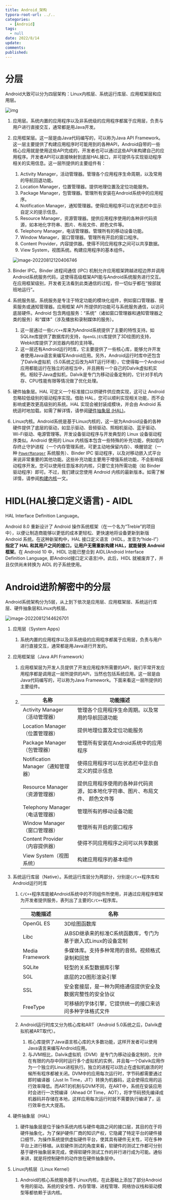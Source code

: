 ```yaml
---
title: Android_架构
typora-root-url: ../..
categories:
  - [Android]
tags:
  - null 
date: 2022/8/14
update:
comments:
published:
---
```


# 分层

Android大致可以分为四层架构：Linux内核层、系统运行库层、应用框架层和应用层。

![img](https://source.android.com/static/devices/images/ape_fwk_all.png)

1. 应用层。系统内置的应用程序以及非系统级的应用程序都属于应用层，负责与用户进行直接交互，通常都是用Java开发。

2. 应用框架层。这一层是由Java代码编写的，可以称为Java API Framework。这一层主要提供了构建应用程序时可能用到的各种API，Android自带的一些核心应用就是使用这些API完成的，开发者也可以通过这些API来构建自己的应用程序。开发者API可以直接映射到底层HAL接口，并可提供与实现驱动程序相关的实用信息。这一层所提供的主要组件有：

   1. Activity Manager，活动管理器。管理各个应用程序生命周期，以及常用的导航回退功能。
   2. Location Manager，位置管理器。提供地理位置及定位功能服务。
   3. Package Manager，包管理器。管理所有安装在Android系统中的应用程序。
   4. Notification Manager，通知管理器。使得应用程序可以在状态栏中显示自定义的提示信息。
   5. Resource Manager，资源管理器。提供应用程序使用的各种非代码资源，如本地化字符串、图片、布局文件、颜色文件等。
   6. Telephony Manager，电话管理器。管理所有的移动设备功能。
   7. Window Manager，窗口管理器。管理所有开启的窗口程序。
   8. Content Provider，内容提供器。使得不同应用程序之间可以共享数据。
   9. View System，视图系统。构建应用程序的基本组件。

   ![image-20220812120406746](../../images/Android_架构/image-20220812120406746.png)

3. Binder IPC。Binder 进程间通信 (IPC) 机制允许应用框架跨越进程边界并调用Android系统服务代码，这使得高级框架API能与Android系统服务进行交互。在应用框架级别，开发者无法看到此类通信的过程，但一切似乎都在“按部就班地运行”。

4. 系统服务层。系统服务是专注于特定功能的模块化组件，例如窗口管理器、搜索服务或通知管理器。应用框架 API 所提供的功能可与系统服务通信，以访问底层硬件。Android 包含两组服务：“系统”（诸如窗口管理器和通知管理器之类的服务）和“媒体”（涉及播放和录制媒体的服务）。
   1. 这一层通过一些`C/C++`库来为Android系统提供了主要的特性支持。如SQLite库提供了数据库的支持，`OpenGL|ES`库提供了3D绘图的支持，Webkit库提供了浏览器内核的支持等。
   2. 这一层还有Android运行时库，它主要提供了一些核心库，能够允许开发者使用Java语言来编写Android应用。另外，Android运行时库中还包含了Dalvik虚拟机（5.0系统之后改为ART运行环境），它使得每一个Android应用都能运行在独立的进程当中，并且拥有一个自己的Dalvik虚拟机实例。相较于Java虚拟机，Dalvik是专门为移动设备定制的，它针对手机内存、CPU性能有限等情况做了优化处理。

5. 硬件抽象层。HAL 可定义一个标准接口以供硬件供应商实现，这可让 Android 忽略较低级别的驱动程序实现。借助 HAL，您可以顺利实现相关功能，而不会影响或更改更高级别的系统。HAL 实现会被封装成模块，并会由 Android 系统适时地加载。如需了解详情，请参阅[硬件抽象层 (HAL)](https://source.android.com/devices/architecture/hal)。

6. Linux内核。Android系统是基于Linux内核的，这一层为Android设备的各种硬件提供了底层的驱动，如显示驱动、音频驱动、照相机驱动、蓝牙驱动、Wi-Fi驱动、电源管理等。开发设备驱动程序与开发典型的 Linux 设备驱动程序类似。Android 使用的 Linux 内核版本包含一些特殊的补充功能，例如低内存终止守护进程（一个内存管理系统，可更主动地保留内存）、唤醒锁定（一种 [`PowerManager`](https://developer.android.com/reference/android/os/PowerManager.html) 系统服务）、Binder IPC 驱动程序，以及对移动嵌入式平台来说非常重要的其他功能。这些补充功能主要用于增强系统功能，不会影响驱动程序开发。您可以使用任意版本的内核，只要它支持所需功能（如 Binder 驱动程序）即可。不过，我们建议您使用 Android 内核的最新版本。如需了解详情，请参阅[构建内核](https://source.android.com/setup/building-kernels)一文。

# HIDL(HAL接口定义语言) - AIDL

HAL Interface Definition Language。

Android 8.0 重新设计了 Android 操作系统框架（在一个名为“Treble”的项目中），以便让制造商能够以更低的成本更轻松、更快速地将设备更新到新版 Android 系统。在这种新架构中，HAL 接口定义语言（HIDL，发音为“hide-l”）**指定了 HAL 和其用户之间的接口，让用户无需重新构建 HAL，就能替换 Android 框架**。在 Android 10 中，HIDL 功能已整合到 AIDL(Android Interface Definition Language, 即Android接口定义语言)中。此后，HIDL 就被废弃了，并且仅供尚未转换为 AIDL 的子系统使用。

# Android进阶解密中的分层

Android系统架构分为5层，从上到下依次是应用层、应用框架层、系统运行库层、硬件抽象层和Linux内核层。

![image-20220812144626701](../../images/Android_架构/image-20220812144626701.png)

1. 应用层（System Apps）

   1. 系统内置的应用程序以及非系统级的应用程序都属于应用层，负责与用户进行直接交互，通常都是用Java进行开发的。

2. 应用框架层（Java API Framework）

   1. 应用框架层为开发人员提供了开发应用程序所需要的API，我们平常开发应用程序都是调用这一层所提供的API，当然也包括系统应用。这一层是由Java代码编写的，可以称为Java Framework。下面来看这一层所提供的主要组件。

   2. | 名称                               | 功能描述                                                     |
      | ---------------------------------- | ------------------------------------------------------------ |
      | Activity Manager（活动管理器）     | 管理各个应用程序生命周期。以及常用的导航回退功能             |
      | Location Manager（位置管理器）     | 提供地理位置及定位功能服务                                   |
      | Package Manager（包管理器）        | 管理所有安装在Android系统中的应用程序                        |
      | Notification Manager（通知管理器） | 使得应用程序可以在状态栏中显示自定义的提示信息               |
      | Resource Manager（资源管理器）     | 提供应用程序使用的各种非代码资源，如本地化字符串、图片、布局文件、 颜色文件等 |
      | Telephony Manager（电话管理器）    | 管理所有的移动设备功能                                       |
      | Window Manager（窗口管理器）       | 管理所有开启的窗口程序                                       |
      | Content Provider（内容提供器）     | 使得不同应用程序之间可以共享数据                             |
      | View System（视图系统）            | 构建应用程序的基本组件                                       |

3. 系统运行库层（Native）。系统运行库层分为两部分，分别是`C/C++`程序库和Android运行时库

   1. `C/C++`程序库能被Android系统中的不同组件所使用，并通过应用程序框架为开发者提供服务，表列出了主要的`C/C++`程序库。

      | 功能描述        | 名称                                                         |
      | --------------- | ------------------------------------------------------------ |
      | OpenGL ES       | 3D绘图函数库                                                 |
      | Libc            | 从BSD继承来的标准C系统函数库，专门为基于嵌入式Linux的设备定制 |
      | Media Framework | 多媒体库。支持多种常用的音频。视频格式录制和回放             |
      | SQLite          | 轻型的关系型数据库引擎                                       |
      | SGL             | 底层的2D图形渲染引擎                                         |
      | SSL             | 安全套接层，是一种为网络通信提供安全及数据完整性的安全协议   |
      | FreeType        | 可移植的字体引擎，它提供统一的接口来访问多种字体格式文件     |

   2. Android运行时库又分为核心库和ART（Android 5.0系统之后，Dalvik虚拟机被ART取代）。

      1. 核心库提供了Java语言核心库的大多数功能，这样开发者可以使用Java语言来编写Android应用。
      2. 与JVM相比，Dalvik虚拟机（DVM）是专门为移动设备定制的，允许在有限的内存中同时运行多个虚拟机的实例，并且每一个Dalvik应用作为一个独立的Linux进程执行。独立的进程可以防止在虚拟机崩溃的时候所有程序都被关闭。DVM中的应用每次运行时，字节码都需要通过即时编译器（Just In Time，JIT）转换为机器码，这会使得应用的运行效率降低。而ART的机制与DVM不同，在ART中，系统在安装应用时会进行一次预编译（Ahead Of Time，AOT），将字节码预先编译成机器码并存储在本地，这样应用每次运行时就不需要执行编译了，运行效率也大大提高。

4. 硬件抽象层（HAL）

   1. 硬件抽象层是位于操作系统内核与硬件电路之间的接口层，其目的在于将硬件抽象化，为了保护硬件厂商的知识产权，它隐藏了特定平台的硬件接口细节，为操作系统提供虚拟硬件平台，使其具有硬件无关性，可在多种平台上进行移植。从软硬件测试的角度来看，软硬件的测试工作都可分别基于硬件抽象层来完成，使得软硬件测试工作的并行进行成为可能。通俗来讲，就是将控制硬件的动作放在硬件抽象层中。

5. Linux内核层（Linux Kernel）

   1. Android的核心系统服务基于Linux内核，在此基础上添加了部分Android专用的驱动。系统的安全性、内存管理、进程管理、网络协议栈和驱动模型等都依赖于该内核。
